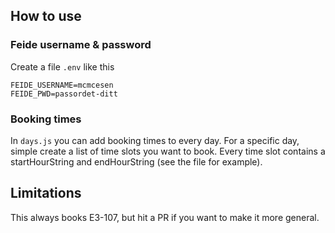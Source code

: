 ## How to use
### Feide username & password
Create a file `.env` like this
```
FEIDE_USERNAME=mcmcesen
FEIDE_PWD=passordet-ditt
```

### Booking times
In `days.js` you can add booking times to every day. For a specific day, simple create a list of time slots you want to book. Every time slot contains a startHourString and endHourString (see the file for example).

## Limitations
This always books E3-107, but hit a PR if you want to make it more general.